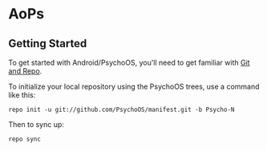 AoPs
===========

Getting Started
---------------

To get started with Android/PsychoOS, you'll need to get
familiar with [Git and Repo](https://source.android.com/source/using-repo.html).

To initialize your local repository using the PsychoOS trees, use a command like this:

    repo init -u git://github.com/PsychoOS/manifest.git -b Psycho-N

Then to sync up:

    repo sync
